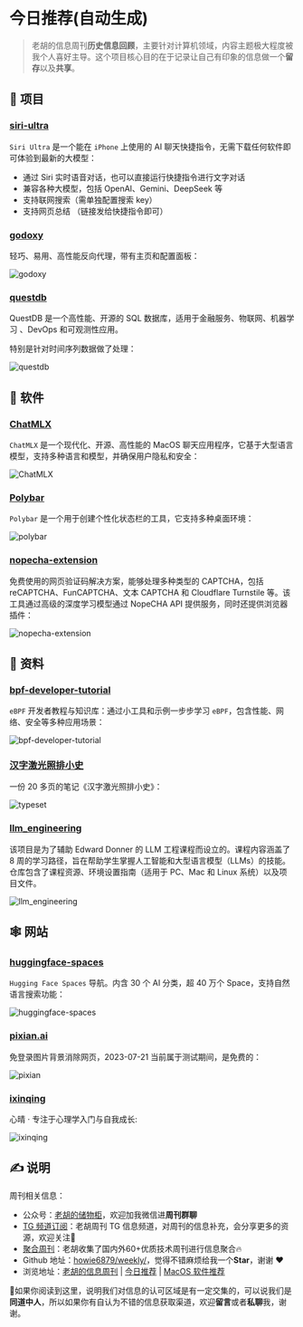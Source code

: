 # 今日推荐(自动生成)

> 老胡的信息周刊**历史信息回顾**，主要针对计算机领域，内容主题极大程度被我个人喜好主导。这个项目核心目的在于记录让自己有印象的信息做一个**留存**以及**共享**。


## 🎯 项目 

### [siri-ultra](https://github.com/fatwang2/siri-ultra)

`Siri Ultra` 是一个能在 `iPhone` 上使用的 AI 聊天快捷指令，无需下载任何软件即可体验到最新的大模型：

- 通过 Siri 实时语音对话，也可以直接运行快捷指令进行文字对话
- 兼容各种大模型，包括 OpenAI、Gemini、DeepSeek 等
- 支持联网搜索（需单独配置搜索 key）
- 支持网页总结 （链接发给快捷指令即可） 

### [godoxy](https://github.com/yusing/godoxy)

轻巧、易用、高性能反向代理，带有主页和配置面板：

![godoxy](https://images-1252557999.file.myqcloud.com/uPic/7I4SVq.png) 

### [questdb](https://github.com/questdb/questdb)

QuestDB 是一个高性能、开源的 SQL 数据库，适用于金融服务、物联网、机器学习 、DevOps 和可观测性应用。

特别是针对时间序列数据做了处理：

![questdb](https://images-1252557999.file.myqcloud.com/uPic/Sbq9WK.jpg) 

## 🤖 软件 

### [ChatMLX](https://github.com/johnmai-dev/ChatMLX)

`ChatMLX` 是一个现代化、开源、高性能的 MacOS 聊天应用程序，它基于大型语言模型，支持多种语言和模型，并确保用户隐私和安全：

![ChatMLX](https://images-1252557999.file.myqcloud.com/uPic/8WekXj.png) 

### [Polybar](https://github.com/polybar/polybar)

`Polybar` 是一个用于创建个性化状态栏的工具，它支持多种桌面环境：

![polybar](https://images-1252557999.file.myqcloud.com/uPic/polybar.jpg) 

### [nopecha-extension](https://github.com/NopeCHALLC/nopecha-extension?tab=readme-ov-file)

免费使用的网页验证码解决方案，能够处理多种类型的 CAPTCHA，包括 reCAPTCHA、FunCAPTCHA、文本 CAPTCHA 和 Cloudflare Turnstile 等。该工具通过高级的深度学习模型通过 NopeCHA API 提供服务，同时还提供浏览器插件：

![nopecha-extension](https://images-1252557999.file.myqcloud.com/uPic/yYSb4x.png) 

## 👀 资料 

### [bpf-developer-tutorial](https://github.com/eunomia-bpf/bpf-developer-tutorial)

`eBPF` 开发者教程与知识库：通过小工具和示例一步步学习 `eBPF`，包含性能、网络、安全等多种应用场景：

![bpf-developer-tutorial](https://images-1252557999.file.myqcloud.com/uPic/bpf-developer-tutorial.jpg) 

### [汉字激光照排小史](https://github.com/chenshuo/typeset/blob/master/wangxuan-history.pdf)

一份 20 多页的笔记《汉字激光照排小史》：

![typeset](https://images-1252557999.file.myqcloud.com/uPic/typeset.jpg) 

### [llm_engineering](https://github.com/ed-donner/llm_engineering)

该项目是为了辅助 Edward Donner 的 LLM 工程课程而设立的。课程内容涵盖了 8 周的学习路径，旨在帮助学生掌握人工智能和大型语言模型（LLMs）的技能。仓库包含了课程资源、环境设置指南（适用于 PC、Mac 和 Linux 系统）以及项目文件。

![llm_engineering](https://images-1252557999.file.myqcloud.com/uPic/dtF0EE.png) 

## 🕸 网站 

### [huggingface-spaces](https://huggingface.co/spaces)

`Hugging Face Spaces`  导航。内含 30 个 AI 分类，超 40 万个 Space，支持自然语言搜索功能：

![huggingface-spaces](https://images-1252557999.file.myqcloud.com/uPic/jG93mK.png) 

### [pixian.ai](https://pixian.ai/)

免登录图片背景消除网页，2023-07-21 当前属于测试期间，是免费的：

![pixian](https://images-1252557999.file.myqcloud.com/uPic/pixian.jpg) 

### [ixinqing](http://www.ixinqing.com/)

心晴 · 专注于心理学入门与自我成长:

![ixinqing](https://images-1252557999.file.myqcloud.com/uPic/ixinqing-20220328205229819.png) 

## ✍️ 说明

周刊相关信息：

- 公众号：[老胡的储物柜](https://images-1252557999.file.myqcloud.com/uPic/ETIbMe.jpg)，欢迎加我微信进**周刊群聊**
- [TG 频道订阅](https://t.me/howie_weekly)：老胡周刊 TG 信息频道，对周刊的信息补充，会分享更多的资源，欢迎关注👏
- [聚合周刊](https://www.fre321.com/weekly)：老胡收集了国内外60+优质技术周刊进行信息聚合🔥
- Github 地址：[howie6879/weekly/](https://github.com/howie6879/weekly/)，觉得不错麻烦给我一个**Star**，谢谢 ❤️
- 浏览地址：[老胡的信息周刊](https://weekly.howie6879.com) | [今日推荐](https://weekly.howie6879.com/recommend/index.html) | [MacOS 软件推荐](https://weekly.howie6879.com/soft/mac.html)

🙌如果你阅读到这里，说明我们对信息的认可区域是有一定交集的，可以说我们是**同道中人**，所以如果你有自认为不错的信息获取渠道，欢迎**留言**或者**私聊**我，谢谢。
